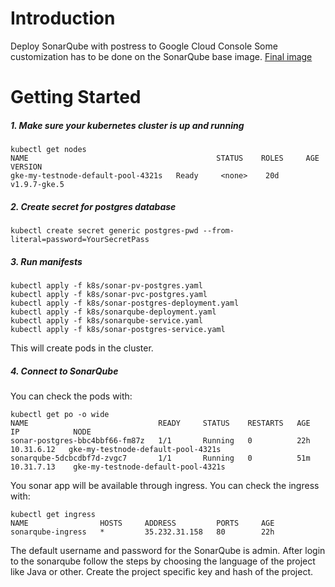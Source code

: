 # Introduction 
Deploy SonarQube with postress to Google Cloud Console
Some customization has to be done on the SonarQube base image.
[Final image](https://hub.docker.com/r/vstashchenko/sonar/)

# Getting Started
##### 1. Make sure your kubernetes cluster is up and running
    
```
kubectl get nodes
NAME                                          STATUS    ROLES     AGE       VERSION
gke-my-testnode-default-pool-4321s   Ready     <none>    20d       v1.9.7-gke.5
```
##### 2. Create secret for postgres database

`kubectl create secret generic postgres-pwd --from-literal=password=YourSecretPass`

##### 3. Run manifests

```
kubectl apply -f k8s/sonar-pv-postgres.yaml
kubectl apply -f k8s/sonar-pvc-postgres.yaml
kubectl apply -f k8s/sonar-postgres-deployment.yaml
kubectl apply -f k8s/sonarqube-deployment.yaml
kubectl apply -f k8s/sonarqube-service.yaml
kubectl apply -f k8s/sonar-postgres-service.yaml
```
This will create pods in the cluster.

##### 4. Connect to SonarQube
You can check the pods with:

```
kubectl get po -o wide
NAME                             READY     STATUS    RESTARTS   AGE       IP            NODE
sonar-postgres-bbc4bbf66-fm87z   1/1       Running   0          22h       10.31.6.12   gke-my-testnode-default-pool-4321s
sonarqube-5dcbcdbf7d-zvgc7       1/1       Running   0          51m       10.31.7.13    gke-my-testnode-default-pool-4321s

```

You sonar app will be available through ingress. You can check the ingress with:
```
kubectl get ingress
NAME                HOSTS     ADDRESS         PORTS     AGE
sonarqube-ingress   *         35.232.31.158   80        22h
```

The default username and password for the SonarQube is admin. After login to the sonarqube follow the steps by choosing the language of the project like Java or other. Create the project specific key and hash of the project.
